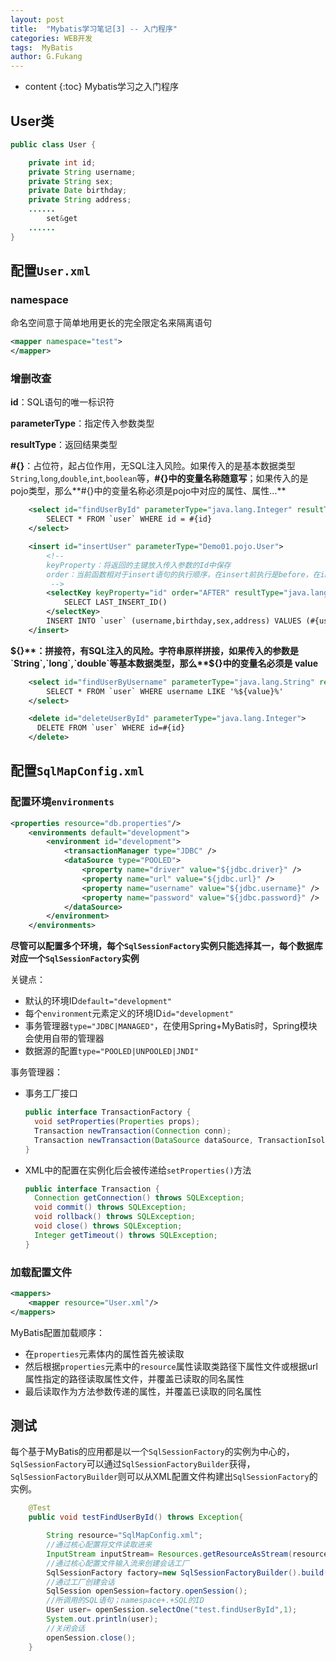 ```yaml
---
layout: post
title:  "Mybatis学习笔记[3] -- 入门程序"
categories: WEB开发
tags:  MyBatis
author: G.Fukang
---
```

* content
{:toc}
Mybatis学习之入门程序

## User类

```java
public class User {

    private int id;
    private String username;
    private String sex;
    private Date birthday;
    private String address;
    ......
        set&get
    ......
}
```

## 配置`User.xml`

### namespace

命名空间意于简单地用更长的完全限定名来隔离语句

```xml
<mapper namespace="test">
</mapper>
```

### 增删改查

**id**：SQL语句的唯一标识符

**parameterType**：指定传入参数类型

**resultType**：返回结果类型

**#{}**：占位符，起占位作用，无SQL注入风险。如果传入的是基本数据类型`String`,`long`,`double`,`int`,`boolean`等，**#{}中的变量名称随意写**；如果传入的是pojo类型，那么**#{}中的变量名称必须是pojo中对应的属性、属性...**

```xml
    <select id="findUserById" parameterType="java.lang.Integer" resultType="Demo01.pojo.User">
        SELECT * FROM `user` WHERE id = #{id}
    </select>
```

```xml
    <insert id="insertUser" parameterType="Demo01.pojo.User">
        <!-- 
        keyProperty：将返回的主键放入传入参数的Id中保存
        order：当前函数相对于insert语句的执行顺序，在insert前执行是before，在insert后执行是after
         -->
        <selectKey keyProperty="id" order="AFTER" resultType="java.lang.Integer">
            SELECT LAST_INSERT_ID()
        </selectKey>
        INSERT INTO `user` (username,birthday,sex,address) VALUES (#{username},#{birthday},#{sex},#{address})
    </insert>
```

**${}**：拼接符，有SQL注入的风险。字符串原样拼接，如果传入的参数是`String`,`long`,`double`等基本数据类型，那么**${}中的变量名必须是 value**

```xml
    <select id="findUserByUsername" parameterType="java.lang.String" resultType="Demo01.pojo.User">
        SELECT * FROM `user` WHERE username LIKE '%${value}%'
    </select>

    <delete id="deleteUserById" parameterType="java.lang.Integer">
      DELETE FROM `user` WHERE id=#{id}
    </delete>
```

## 配置`SqlMapConfig.xml`

### 配置环境`environments`

```xml
<properties resource="db.properties"/>
    <environments default="development">
        <environment id="development">
            <transactionManager type="JDBC" />
            <dataSource type="POOLED">
                <property name="driver" value="${jdbc.driver}" />
                <property name="url" value="${jdbc.url}" />
                <property name="username" value="${jdbc.username}" />
                <property name="password" value="${jdbc.password}" />
            </dataSource>
        </environment>
    </environments>
```

**尽管可以配置多个环境，每个`SqlSessionFactory`实例只能选择其一，每个数据库对应一个`SqlSessionFactory`实例**

关键点：

- 默认的环境ID`default="development"`
- 每个`environment`元素定义的环境ID`id="development"`
- 事务管理器`type="JDBC|MANAGED"`，在使用Spring+MyBatis时，Spring模块会使用自带的管理器
- 数据源的配置`type="POOLED|UNPOOLED|JNDI"`

事务管理器：

- 事务工厂接口

  ```java
  public interface TransactionFactory {
    void setProperties(Properties props);  
    Transaction newTransaction(Connection conn);
    Transaction newTransaction(DataSource dataSource, TransactionIsolationLevel level, boolean autoCommit);  
  }
  ```

- XML中的配置在实例化后会被传递给`setProperties()`方法

  ```java
  public interface Transaction {
    Connection getConnection() throws SQLException;
    void commit() throws SQLException;
    void rollback() throws SQLException;
    void close() throws SQLException;
    Integer getTimeout() throws SQLException;
  }
  ```

### 加载配置文件

```xml
<mappers>
    <mapper resource="User.xml"/>
</mappers>
```

MyBatis配置加载顺序：

- 在`properties`元素体内的属性首先被读取
- 然后根据`properties`元素中的`resource`属性读取类路径下属性文件或根据url属性指定的路径读取属性文件，并覆盖已读取的同名属性
- 最后读取作为方法参数传递的属性，并覆盖已读取的同名属性

## 测试

每个基于MyBatis的应用都是以一个`SqlSessionFactory`的实例为中心的，`SqlSessionFactory`可以通过`SqlSessionFactoryBuilder`获得，`SqlSessionFactoryBuilder`则可以从XML配置文件构建出`SqlSessionFactory`的实例。

```java
    @Test
    public void testFindUserById() throws Exception{

        String resource="SqlMapConfig.xml";
        //通过核心配置将文件读取进来
        InputStream inputStream= Resources.getResourceAsStream(resource);
        //通过核心配置文件输入流来创建会话工厂
        SqlSessionFactory factory=new SqlSessionFactoryBuilder().build(inputStream);
        //通过工厂创建会话
        SqlSession openSession=factory.openSession();
        //所调用的SQL语句；namespace+.+SQL的ID
        User user= openSession.selectOne("test.findUserById",1);
        System.out.println(user);
        //关闭会话
        openSession.close();
    }
```



